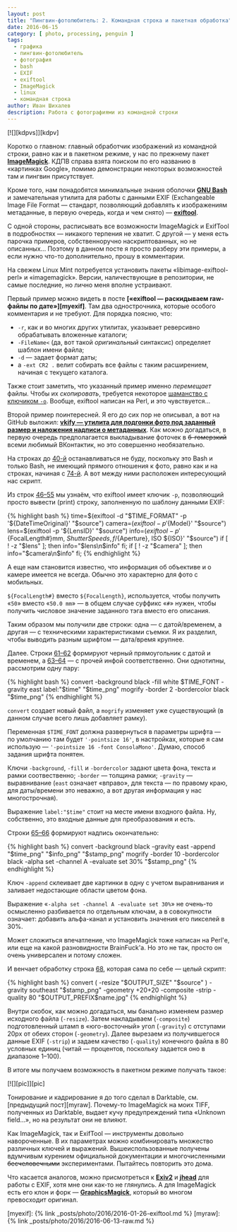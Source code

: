 ```yaml
---
layout: post
title: "Пингвин-фотолюбитель: 2. Командная строка и пакетная обработка"
date: 2016-06-15
category: [ photo, processing, penguin ]
tags:
  - графика
  - пингвин-фотолюбитель
  - фотография
  - bash
  - EXIF
  - exiftool
  - ImageMagick
  - linux
  - командная строка
author: Иван Шихалев
description: Работа с фотографиями из командной строки
---
```

<div class="right-box" style="width: 320px;">
[![][kdpvs]][kdpv]
</div>

Коротко о главном: главный обработчик изображений из командной строки, равно как и в пакетном режиме, у нас
по прежнему пакет **[ImageMagick][imagemagick]**. КДПВ справа взята поиском по его названию в «картинках Google»,
помимо демонстрации некоторых возможностей там и пингвин присутствует.

Кроме того, нам понадобятся минимальные знания оболочки **[GNU Bash][bash]** и замечательная утилита для работы
с данными EXIF (Exchangeable Image File For&shy;mat — стандарт, позволяющий добавлять к изображениям метаданные,
в первую очередь, когда и чем снято) — **[exiftool][exiftool]**.

С одной стороны, расписывать все возможности ImageMagick и ExifTool в подробностях — никакого терпения не хватит.
С другой — у меня есть парочка примеров, собственноручно наскриптованных, но не описанных... Поэтому в данном посте
я просто разберу эти примеры, а если нужно что-то дополнительно, прошу в комментарии.

<!--more-->

На свежем Linux Mint потребуется установить пакеты «libimage-exiftool-perl» и «imagemagick». Версии, наличествующие
в репозитории, не самые последние, но лично меня вполне устраивают.

Первый пример можно видеть в посте **[«exiftool — раскидываем raw-файлы по дате»][myexif]**. Там два однострочника,
которые особого комментария и не требуют. Для порядка поясню, что:

* `-r`, как и во многих других утилитах, указывает реверсивно обрабатывать вложенные каталоги;
* `-FileName<` (да, вот такой *оригинальный* синтаксис) определяет шаблон имени файла;
* `-d` — задает формат даты;
* а `-ext CR2 .` велит собирать все файлы с таким расширением, начиная с текущего каталога.

Также стоит заметить, что указанный пример именно *перемещает* файлы. Чтобы их *скопировать*, требуется некоторое
[шаманство с ключиком `-o`][shaman]. Вообще, exiftool написан на Perl, и это чувствуется...

Второй пример поинтересней. Я его до сих пор не описывал, а вот на GitHub выложил: **[vkify — утилита для подгонки фото
под заданный размер и наложения надписи о метаданных][vkify]**. Как можно догадаться, в первую очередь предполагается
выкладывание фоточек в <s>б-гомерзкий</s> всеми любимый ВКонтактик, но это совершенно необязательно.

На строках до [40-й][s40] останавливаться не буду, поскольку это Bash и только Bash, не имеющий прямого отношения к фото,
равно как и на строках, начиная с [74-й][s74]. А вот между ними расположен интересующий нас скрипт.

Из строк [46–55][s46-55] мы узнаём, что exiftool имеет ключик `-p`, позволяющий просто вывести (print) строку, заполненную
по шаблону данными EXIF:

{% highlight bash %}
  time=$(exiftool -d "$TIME_FORMAT" -p '${DateTimeOriginal}' "$source")
  camera=$(exiftool -p '${Model}' "$source")
  lens=$(exiftool -p '${LensID}' "$source")
  info=$(exiftool -p '${FocalLength#}mm, ${ShutterSpeed}s, f/${Aperture}, ISO ${ISO}' "$source")
  if [ ! -z "$lens" ]; then
    info="$lens\n$info"
  fi;
  if [ ! -z "$camera" ]; then
    info="$camera\n$info"
  fi;
{% endhighlight %}

А еще нам становится известно, что информация об объективе и о камере имеется не всегда. Обычно это характерно для фото с мобильных.

`${FocalLength#}` вместо `${FocalLength}`, используется, чтобы получить «`50`» вместо «`50.0 mm`» — в общем случае суффикс «`#`»
нужен, чтобы получить числовое значение заданного тэга вместо его описания.

Таким образом мы получили две строки: одна — с датой/временем, а другая — с техническими характеристиками съемки. Я их разделил,
чтобы выводить разным шрифтом — дата/время крупнее.

Далее. Строки [61–62][s61-62] формируют черный прямоугольник с датой и временем, а [63–64][s63-64] — с прочей инфой соответственно.
Они однотипны, рассмотрим одну пару:

{% highlight bash %}
  convert -background black -fill white $TIME_FONT -gravity east label:"$time" "$time_png"
  mogrify -border 2 -bordercolor black "$time_png"
{% endhighlight %}

`convert` создает новый файл, а `mogrify` изменяет уже существующий (в данном случае всего лишь добавляет рамку).

Переменная `$TIME_FONT` должна развернуться в параметры шрифта — по умолчанию там будет `'-pointsize 16'`, в настройках, которые
я сам использую — `'-pointsize 16 -font ConsolaMono'`. Думаю, способ задания шрифта понятен.

Ключи `-background`, `-fill` и `-bordercolor` задают цвета фона, текста и рамки соотвественно; `-border` — толщина рамки; `-gravity` —
выравнивание (`east` означает «вправо», для текста — по правому краю, для даты/времени это неважно, а вот другая информация
у нас многострочная).

Выражение `label:"$time"` стоит на месте имени входного файла. Ну, собственно, это входные данные для преобразования и есть.

Строки [65–66][s65-66] формируют надпись окончательно:

{% highlight bash %}
  convert -background black -gravity east -append "$time_png" "$info_png" "$stamp_png"
  mogrify -border 10 -bordercolor black -alpha set -channel A -evaluate set 30% "$stamp_png"
{% endhighlight %}

Ключ `-append` склеивает две картинки в одну с учетом выравнивания и заливает недостающие области цветом фона.

Выражение «`-alpha set -channel A -evaluate set 30%`» не очень-то осмысленно разбивается по отдельным ключам, а в совокупности
означает: добавить альфа-канал и установить значения его пикселей в 30%.

<div class="note">
Может сложиться впечатление, что ImageMagick тоже написан на Perl'е, или еще на какой разновидности BrainFuck'а. Но это не так,
просто он очень универсален и потому сложен.
</div>

И венчает обработку строка [68][s68], которая сама по себе — целый скрипт:

{% highlight bash %}
  convert \( -resize "$OUTPUT_SIZE" "$source" \) -gravity southeast "$stamp_png" -geometry +20+20 -composite -strip -quality 80 "$OUTPUT_PREFIX$name.jpg"
{% endhighlight %}

Внутри скобок, как можно догадаться, мы банально изменяем размер исходного файла (`-resize`). Затем накладываем (`-composite`)
подготовленный штамп в «юго-восточный» угол (`-gravity`) с отступами 20px от обеих сторон (`-geometry`). Далее вырезаем из получившегося
данные EXIF (`-strip`) и задаем качество (`-quality`) конечного файла в 80 условных единиц (читай — процентов, поскольку задается
оно в диапазоне 1–100).

В итоге мы получаем возможность в пакетном режиме получать такое:

<div class="center-box">
[![][pic]][pic]
</div>

Тонирование и кадрирование я до того сделал в Darktable, см. [предыдущий пост][myraw]. Почему-то ImageMagick на моих TIFF, полученных
из Darktable, выдает кучу предупреждений типа «Unknown field...», но на результат они не влияют.

Как ImageMagick, так и ExifTool — инструменты довольно навороченные. В их параметрах можно комбинировать множество
различных ключей и выражений. Вышеиспользованные получены вдумчивым курением официальной документации
и многочисленными <s>бесчеловечными</s> экспериментами. Пытайтесь повторить это дома.

Что касается аналогов, можно присмотреться к **[Exiv2][exiv2]** и **[jhead][jhead]** для работы с EXIF, хотя мне они как-то
не глянулись. А для ImageMagick есть его клон и форк — **[GraphicsMagick][gm]**, который во многом превосходит оригинал.

[kdpvs]: /assets/img/2016-06/p-02/kdpv.png
[kdpv]: /assets/img/2016-06/p-02/kdpv.jpg
[pic]: /assets/img/2016-06/p-02/IMG_8638.jpg

[imagemagick]: http://www.imagemagick.org/
[bash]: http://www.gnu.org/software/bash/
[exiftool]: http://exiftool.sourceforge.net/
[shaman]: http://exiftool.sourceforge.net/filename.html
[vkify]: https://github.com/shikhalev/vkify/blob/master/vkify
[s40]: https://github.com/shikhalev/vkify/blob/master/vkify#L40
[s74]: https://github.com/shikhalev/vkify/blob/master/vkify#L74
[s46-55]: https://github.com/shikhalev/vkify/blob/master/vkify#L46-L55
[s61-62]: https://github.com/shikhalev/vkify/blob/master/vkify#L61-L62
[s63-64]: https://github.com/shikhalev/vkify/blob/master/vkify#L63-L64
[s65-66]: https://github.com/shikhalev/vkify/blob/master/vkify#L65-L66
[s68]: https://github.com/shikhalev/vkify/blob/master/vkify#L68
[exiv2]: http://www.exiv2.org/
[jhead]: http://www.sentex.net/~mwandel/jhead/
[gm]: http://www.graphicsmagick.org/

[myexif]: {% link _posts/photo/2016/2016-01-26-exiftool.md %}
[myraw]: {% link _posts/photo/2016/2016-06-13-raw.md %}
